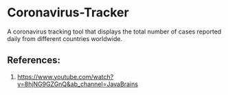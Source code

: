 # Coronavirus-Tracker
A coronavirus tracking tool that displays the total number of cases reported daily from different countries worldwide.

## References:
1. https://www.youtube.com/watch?v=8hjNG9GZGnQ&ab_channel=JavaBrains

